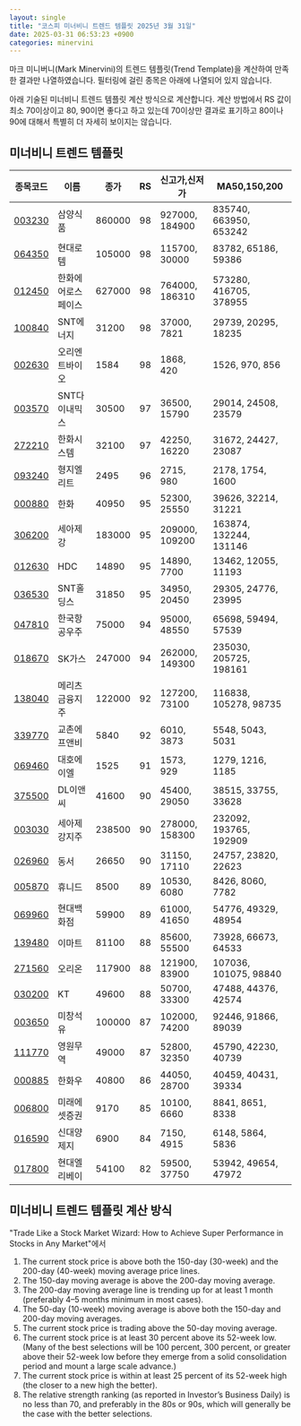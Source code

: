 ```yaml
---
layout: single
title: "코스피 미너비니 트렌드 템플릿 2025년 3월 31일"
date: 2025-03-31 06:53:23 +0900
categories: minervini
---
```

마크 미니버니(Mark Minervini)의 트렌드 템플릿(Trend Template)을 계산하여 만족한 결과만 나열하였습니다. 필터링에 걸린 종목은 아래에 나열되어 있지 않습니다.

아래 기술된 미너비니 트렌드 템플릿 계산 방식으로 계산합니다. 계산 방법에서 RS 값이 최소 70이상이고 80, 90이면 좋다고 하고 있는데 70이상만 결과로 표기하고 80이나 90에 대해서 특별히 더 자세히 보이지는 않습니다.

## 미너비니 트렌드 템플릿

|종목코드|이름|종가|RS|신고가,신저가|MA50,150,200|
|------|---|---|--|---------|------------|
|[003230](https://finance.daum.net/quotes/A003230)|삼양식품|860000|98|927000, 184900|835740, 663950, 653242|
|[064350](https://finance.daum.net/quotes/A064350)|현대로템|105000|98|115700, 30000|83782, 65186, 59386|
|[012450](https://finance.daum.net/quotes/A012450)|한화에어로스페이스|627000|98|764000, 186310|573280, 416705, 378955|
|[100840](https://finance.daum.net/quotes/A100840)|SNT에너지|31200|98|37000, 7821|29739, 20295, 18235|
|[002630](https://finance.daum.net/quotes/A002630)|오리엔트바이오|1584|98|1868, 420|1526, 970, 856|
|[003570](https://finance.daum.net/quotes/A003570)|SNT다이내믹스|30500|97|36500, 15790|29014, 24508, 23579|
|[272210](https://finance.daum.net/quotes/A272210)|한화시스템|32100|97|42250, 16220|31672, 24427, 23087|
|[093240](https://finance.daum.net/quotes/A093240)|형지엘리트|2495|96|2715, 980|2178, 1754, 1600|
|[000880](https://finance.daum.net/quotes/A000880)|한화|40950|95|52300, 25550|39626, 32214, 31221|
|[306200](https://finance.daum.net/quotes/A306200)|세아제강|183000|95|209000, 109200|163874, 132244, 131146|
|[012630](https://finance.daum.net/quotes/A012630)|HDC|14890|95|14890, 7700|13462, 12055, 11193|
|[036530](https://finance.daum.net/quotes/A036530)|SNT홀딩스|31850|95|34950, 20450|29305, 24776, 23995|
|[047810](https://finance.daum.net/quotes/A047810)|한국항공우주|75000|94|95000, 48550|65698, 59494, 57539|
|[018670](https://finance.daum.net/quotes/A018670)|SK가스|247000|94|262000, 149300|235030, 205725, 198161|
|[138040](https://finance.daum.net/quotes/A138040)|메리츠금융지주|122000|92|127200, 73100|116838, 105278, 98735|
|[339770](https://finance.daum.net/quotes/A339770)|교촌에프앤비|5840|92|6010, 3873|5548, 5043, 5031|
|[069460](https://finance.daum.net/quotes/A069460)|대호에이엘|1525|91|1573, 929|1279, 1216, 1185|
|[375500](https://finance.daum.net/quotes/A375500)|DL이앤씨|41600|90|45400, 29050|38515, 33755, 33628|
|[003030](https://finance.daum.net/quotes/A003030)|세아제강지주|238500|90|278000, 158300|232092, 193765, 192909|
|[026960](https://finance.daum.net/quotes/A026960)|동서|26650|90|31150, 17110|24757, 23820, 22623|
|[005870](https://finance.daum.net/quotes/A005870)|휴니드|8500|89|10530, 6080|8426, 8060, 7782|
|[069960](https://finance.daum.net/quotes/A069960)|현대백화점|59900|89|61000, 41650|54776, 49329, 48954|
|[139480](https://finance.daum.net/quotes/A139480)|이마트|81100|88|85600, 55500|73928, 66673, 64533|
|[271560](https://finance.daum.net/quotes/A271560)|오리온|117900|88|121900, 83900|107036, 101075, 98840|
|[030200](https://finance.daum.net/quotes/A030200)|KT|49600|88|50700, 33300|47488, 44376, 42574|
|[003650](https://finance.daum.net/quotes/A003650)|미창석유|100000|87|102000, 74200|92446, 91866, 89039|
|[111770](https://finance.daum.net/quotes/A111770)|영원무역|49000|87|52800, 32350|45790, 42230, 40739|
|[000885](https://finance.daum.net/quotes/A000885)|한화우|40800|86|44050, 28700|40459, 40431, 39334|
|[006800](https://finance.daum.net/quotes/A006800)|미래에셋증권|9170|85|10100, 6660|8841, 8651, 8338|
|[016590](https://finance.daum.net/quotes/A016590)|신대양제지|6900|84|7150, 4915|6148, 5864, 5836|
|[017800](https://finance.daum.net/quotes/A017800)|현대엘리베이|54100|82|59500, 37750|53942, 49654, 47972|

## 미너비니 트렌드 템플릿 계산 방식

"Trade Like a Stock Market Wizard: How to Achieve Super Performance in Stocks in Any Market"에서

 1. The current stock price is above both the 150-day (30-week) and the 200-day (40-week) moving average price lines.
 1. The 150-day moving average is above the 200-day moving average.
 1. The 200-day moving average line is trending up for at least 1 month (preferably 4–5 months minimum in most cases).
 1. The 50-day (10-week) moving average is above both the 150-day and 200-day moving averages.
 1. The current stock price is trading above the 50-day moving average.
 1. The current stock price is at least 30 percent above its 52-week low. (Many of the best selections will be 100 percent, 300 percent, or greater above their 52-week low before they emerge from a solid consolidation period and mount a large scale advance.)
 1. The current stock price is within at least 25 percent of its 52-week high (the closer to a new high the better).
 1. The relative strength ranking (as reported in Investor’s Business Daily) is no less than 70, and preferably in the 80s or 90s, which will generally be the case with the better selections.

